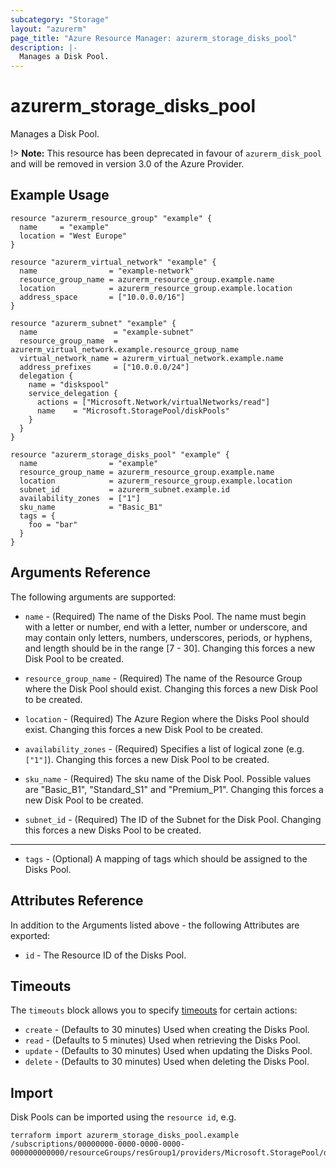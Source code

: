 ```yaml
---
subcategory: "Storage"
layout: "azurerm"
page_title: "Azure Resource Manager: azurerm_storage_disks_pool"
description: |-
  Manages a Disk Pool.
---
```


# azurerm_storage_disks_pool

Manages a Disk Pool.

!> **Note:** This resource has been deprecated in favour of `azurerm_disk_pool` and will be removed in version 3.0 of the Azure Provider.

## Example Usage

```hcl
resource "azurerm_resource_group" "example" {
  name     = "example"
  location = "West Europe"
}

resource "azurerm_virtual_network" "example" {
  name                = "example-network"
  resource_group_name = azurerm_resource_group.example.name
  location            = azurerm_resource_group.example.location
  address_space       = ["10.0.0.0/16"]
}

resource "azurerm_subnet" "example" {
  name                 = "example-subnet"
  resource_group_name  = azurerm_virtual_network.example.resource_group_name
  virtual_network_name = azurerm_virtual_network.example.name
  address_prefixes     = ["10.0.0.0/24"]
  delegation {
    name = "diskspool"
    service_delegation {
      actions = ["Microsoft.Network/virtualNetworks/read"]
      name    = "Microsoft.StoragePool/diskPools"
    }
  }
}

resource "azurerm_storage_disks_pool" "example" {
  name                = "example"
  resource_group_name = azurerm_resource_group.example.name
  location            = azurerm_resource_group.example.location
  subnet_id           = azurerm_subnet.example.id
  availability_zones  = ["1"]
  sku_name            = "Basic_B1"
  tags = {
    foo = "bar"
  }
}
```

## Arguments Reference

The following arguments are supported:

* `name` - (Required) The name of the Disks Pool. The name must begin with a letter or number, end with a letter, number or underscore, and may contain only letters, numbers, underscores, periods, or hyphens, and length should be in the range [7 - 30]. Changing this forces a new Disk Pool to be created.

* `resource_group_name` - (Required) The name of the Resource Group where the Disk Pool should exist. Changing this forces a new Disk Pool to be created.

* `location` - (Required) The Azure Region where the Disks Pool should exist. Changing this forces a new Disk Pool to be created.

* `availability_zones` - (Required) Specifies a list of logical zone (e.g. `["1"]`). Changing this forces a new Disk Pool to be created.

* `sku_name` - (Required) The sku name of the Disk Pool. Possible values are "Basic_B1", "Standard_S1" and "Premium_P1". Changing this forces a new Disk Pool to be created.

* `subnet_id` - (Required) The ID of the Subnet for the Disk Pool. Changing this forces a new Disks Pool to be created.

---

* `tags` - (Optional) A mapping of tags which should be assigned to the Disks Pool.

## Attributes Reference

In addition to the Arguments listed above - the following Attributes are exported: 

* `id` - The Resource ID of the Disks Pool.

## Timeouts

The `timeouts` block allows you to specify [timeouts](https://www.terraform.io/docs/configuration/resources.html#timeouts) for certain actions:

* `create` - (Defaults to 30 minutes) Used when creating the Disks Pool.
* `read` - (Defaults to 5 minutes) Used when retrieving the Disks Pool.
* `update` - (Defaults to 30 minutes) Used when updating the Disks Pool.
* `delete` - (Defaults to 30 minutes) Used when deleting the Disks Pool.

## Import

Disk Pools can be imported using the `resource id`, e.g.

```shell
terraform import azurerm_storage_disks_pool.example /subscriptions/00000000-0000-0000-0000-000000000000/resourceGroups/resGroup1/providers/Microsoft.StoragePool/diskPools/disksPool1
```
